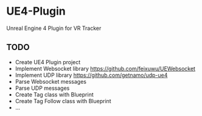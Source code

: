 # UE4-Plugin
Unreal Engine 4 Plugin for VR Tracker

## TODO
- Create UE4 Plugin project
- Implement Websocket library https://github.com/feixuwu/UEWebsocket
- Implement UDP library https://github.com/getnamo/udp-ue4
- Parse Websocket messages
- Parse UDP messages
- Create Tag class with Blueprint
- Create Tag Follow class with Blueprint
- ...
